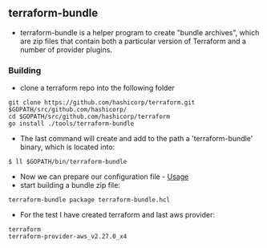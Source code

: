 ## terraform-bundle

- terraform-bundle is a helper program to create "bundle archives", which are zip files that contain both a particular version of Terraform and a number of provider plugins.

### Building
- clone a terraform repo into the following folder
```
git clone https://github.com/hashicorp/terraform.git $GOPATH/src/github.com/hashicorp/
cd $GOPATH/src/github.com/hashicorp/terraform
go install ./tools/terraform-bundle
```
- The last command will create and add to the path a 'terraform-bundle' binary, which is located into:
```
$ ll $GOPATH/bin/terraform-bundle
```
- Now we can prepare our configuration file - [Usage](https://github.com/hashicorp/terraform/tree/master/tools/terraform-bundle#usage)
- start building a bundle zip file:
```
terraform-bundle package terraform-bundle.hcl
```
- For the test I have created terraform and last aws provider:
```
terraform
terraform-provider-aws_v2.27.0_x4
```
